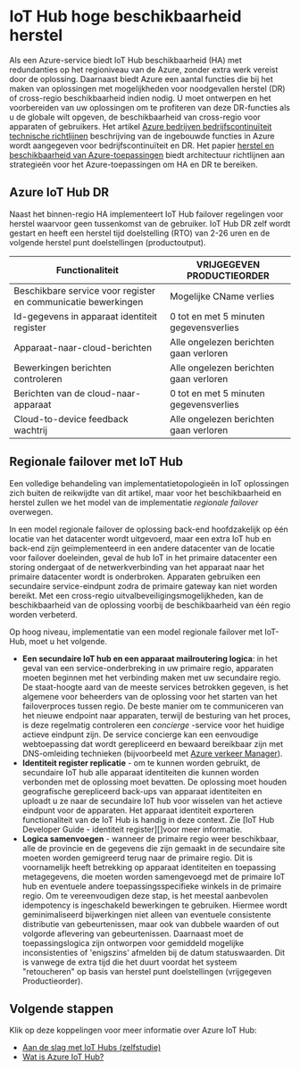 <properties
 pageTitle="IoT Hub HA en DR | Microsoft Azure"
 description="Beschrijving van functies die kunnen maximaal beschikbare IoT oplossingen bouwen met noodgevallen herstelmogelijkheden."
 services="iot-hub"
 documentationCenter=""
 authors="fsautomata"
 manager="timlt"
 editor=""/>

<tags
 ms.service="iot-hub"
 ms.devlang="na"
 ms.topic="article"
 ms.tgt_pltfrm="na"
 ms.workload="na"
 ms.date="02/03/2016"
 ms.author="elioda"/>

# <a name="iot-hub-high-availability-and-disaster-recovery"></a>IoT Hub hoge beschikbaarheid herstel

Als een Azure-service biedt IoT Hub beschikbaarheid (HA) met redundanties op het regioniveau van de Azure, zonder extra werk vereist door de oplossing. Daarnaast biedt Azure een aantal functies die bij het maken van oplossingen met mogelijkheden voor noodgevallen herstel (DR) of cross-regio beschikbaarheid indien nodig. U moet ontwerpen en het voorbereiden van uw oplossingen om te profiteren van deze DR-functies als u de globale wilt opgeven, de beschikbaarheid van cross-regio voor apparaten of gebruikers. Het artikel [Azure bedrijven bedrijfscontinuïteit technische richtlijnen](../resiliency/resiliency-technical-guidance.md) beschrijving van de ingebouwde functies in Azure wordt aangegeven voor bedrijfscontinuïteit en DR. Het papier [herstel en beschikbaarheid van Azure-toepassingen][] biedt architectuur richtlijnen aan strategieën voor het Azure-toepassingen om HA en DR te bereiken.

## <a name="azure-iot-hub-dr"></a>Azure IoT Hub DR
Naast het binnen-regio HA implementeert IoT Hub failover regelingen voor herstel waarvoor geen tussenkomst van de gebruiker. IoT Hub DR zelf wordt gestart en heeft een herstel tijd doelstelling (RTO) van 2-26 uren en de volgende herstel punt doelstellingen (productoutput).

| Functionaliteit | VRIJGEGEVEN PRODUCTIEORDER |
| ------------- | --- |
| Beschikbare service voor register en communicatie bewerkingen | Mogelijke CName verlies |
| Id-gegevens in apparaat identiteit register | 0 tot en met 5 minuten gegevensverlies |
| Apparaat-naar-cloud-berichten | Alle ongelezen berichten gaan verloren |
| Bewerkingen berichten controleren | Alle ongelezen berichten gaan verloren |
| Berichten van de cloud-naar-apparaat | 0 tot en met 5 minuten gegevensverlies |
| Cloud-to-device feedback wachtrij | Alle ongelezen berichten gaan verloren |

## <a name="regional-failover-with-iot-hub"></a>Regionale failover met IoT Hub

Een volledige behandeling van implementatietopologieën in IoT oplossingen zich buiten de reikwijdte van dit artikel, maar voor het beschikbaarheid en herstel zullen we het model van de implementatie *regionale failover* overwegen.

In een model regionale failover de oplossing back-end hoofdzakelijk op één locatie van het datacenter wordt uitgevoerd, maar een extra IoT hub en back-end zijn geïmplementeerd in een andere datacenter van de locatie voor failover doeleinden, geval de hub IoT in het primaire datacenter een storing ondergaat of de netwerkverbinding van het apparaat naar het primaire datacenter wordt is onderbroken. Apparaten gebruiken een secundaire service-eindpunt zodra de primaire gateway kan niet worden bereikt. Met een cross-regio uitvalbeveiligingsmogelijkheden, kan de beschikbaarheid van de oplossing voorbij de beschikbaarheid van één regio worden verbeterd.

Op hoog niveau, implementatie van een model regionale failover met IoT-Hub, moet u het volgende.

* **Een secundaire IoT hub en een apparaat mailroutering logica**: in het geval van een service-onderbreking in uw primaire regio, apparaten moeten beginnen met het verbinding maken met uw secundaire regio. De staat-hoogte aard van de meeste services betrokken gegeven, is het algemene voor beheerders van de oplossing voor het starten van het failoverproces tussen regio. De beste manier om te communiceren van het nieuwe endpoint naar apparaten, terwijl de besturing van het proces, is deze regelmatig controleren een *concierge* -service voor het huidige actieve eindpunt zijn. De service concierge kan een eenvoudige webtoepassing dat wordt gerepliceerd en bewaard bereikbaar zijn met DNS-omleiding technieken (bijvoorbeeld met [Azure verkeer Manager][]).
* **Identiteit register replicatie** - om te kunnen worden gebruikt, de secundaire IoT hub alle apparaat identiteiten die kunnen worden verbonden met de oplossing moet bevatten. De oplossing moet houden geografische gerepliceerd back-ups van apparaat identiteiten en uploadt u ze naar de secundaire IoT hub voor wisselen van het actieve eindpunt voor de apparaten. Het apparaat identiteit exporteren functionaliteit van de IoT Hub is handig in deze context. Zie [IoT Hub Developer Guide - identiteit register][]voor meer informatie.
* **Logica samenvoegen** - wanneer de primaire regio weer beschikbaar, alle de provincie en de gegevens die zijn gemaakt in de secundaire site moeten worden gemigreerd terug naar de primaire regio. Dit is voornamelijk heeft betrekking op apparaat identiteiten en toepassing metagegevens, die moeten worden samengevoegd met de primaire IoT hub en eventuele andere toepassingsspecifieke winkels in de primaire regio. Om te vereenvoudigen deze stap, is het meestal aanbevolen idempotency is ingeschakeld bewerkingen te gebruiken. Hiermee wordt geminimaliseerd bijwerkingen niet alleen van eventuele consistente distributie van gebeurtenissen, maar ook van dubbele waarden of out volgorde aflevering van gebeurtenissen. Daarnaast moet de toepassingslogica zijn ontworpen voor gemiddeld mogelijke inconsistenties of 'enigszins' afmelden bij de datum statuswaarden. Dit is vanwege de extra tijd die het duurt voordat het systeem "retoucheren" op basis van herstel punt doelstellingen (vrijgegeven Productieorder).

## <a name="next-steps"></a>Volgende stappen

Klik op deze koppelingen voor meer informatie over Azure IoT Hub:

- [Aan de slag met IoT Hubs (zelfstudie)][lnk-get-started]
- [Wat is Azure IoT Hub?][]

[Herstel en beschikbaarheid van Azure-toepassingen]: ../resiliency/resiliency-disaster-recovery-high-availability-azure-applications.md
[Azure Business Continuity Technical Guidance]: https://azure.microsoft.com/documentation/articles/resiliency-technical-guidance/
[Azure verkeer Manager]: https://azure.microsoft.com/documentation/services/traffic-manager/
[IoT Hub-handleiding voor ontwikkelaars - identiteit register]: iot-hub-devguide-identity-registry.md

[lnk-get-started]: iot-hub-csharp-csharp-getstarted.md
[Wat is Azure IoT Hub?]: iot-hub-what-is-iot-hub.md
